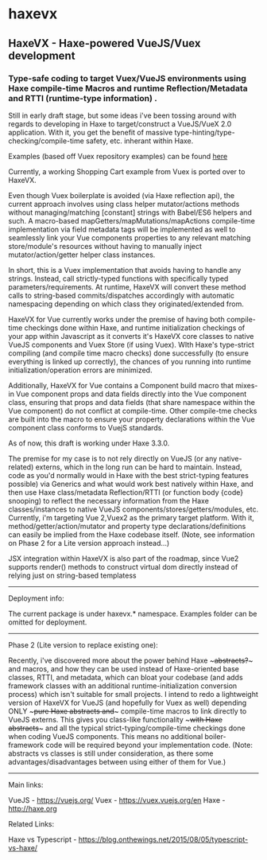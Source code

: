 # haxevx

## HaxeVX - Haxe-powered VueJS/Vuex development

### Type-safe coding to target Vuex/VueJS environments using Haxe compile-time Macros and runtime Reflection/Metadata and RTTI (runtime-type information) .

Still in early draft stage, but some ideas i've been tossing around with regards to developing in Haxe to target/construct a VueJS/VueX 2.0 application. With it, you get the benefit of massive type-hinting/type-checking/compile-time safety, etc. inherant within Haxe. 

Examples (based off Vuex repository examples) can be found [here](https://github.com/Glidias/haxevx/tree/master/src/haxevx/vuex/examples)
	
Currently, a working Shopping Cart example from Vuex is ported over to HaxeVX.

Even though Vuex boilerplate is avoided (via Haxe reflection api), the current approach involves using class helper mutator/actions methods without managing/matching [constant] strings with Babel/ES6 helpers and such. A macro-based mapGetters/mapMutations/mapActions compile-time implementation via field metadata tags will be implemented as well to seamlessly link your Vue components properties to any relevant matching store/module's resources without having to manually inject mutator/action/getter helper class instances.

In short, this is a Vuex implementation that avoids having to handle any strings. Instead, call strictly-typed functions with specifically typed parameters/requirements. At runtime, HaxeVX will convert these method calls to string-based commits/dispatches accordingly with automatic namespacing depending on which class they originated/extended from.

HaxeVX for Vue currently works under the premise of having both compile-time checkings done within Haxe, and runtime initialization checkings of your app within Javascript as it converts it's HaxeVX core classes to native VueJS components and Vuex Store (if using Vuex). WIth Haxe's type-strict compiling (and compile time macro checks) done successfully (to ensure everything is linked up correctly), the chances of you running into runtime initialization/operation errors are minimized.

Additionally, HaxeVX for Vue contains a Component build macro that mixes-in Vue component props and data fields directly into the Vue component class, ensuring that props and data fields (that share namespace within the Vue component)  do not conflict at compile-time. Other compile-tme checks are built into the macro to ensure your property declarations within the Vue component class conforms to VuejS standards.

As of now, this draft is working under Haxe 3.3.0.

The premise for my case is to not rely directly on VueJS (or any native-related) externs, which in the long run can be hard to maintain. Instead, code as you'd normally would in Haxe with the best strict-typing features possible) via Generics and what would work best natively within Haxe, and then use Haxe class/metadata Reflection/RTTI (or function body {code} snooping) to reflect the necessary information from the Haxe classes/instances to native VueJS components/stores/getters/modules, etc. Currently, i'm targeting Vue 2,Vuex2 as the primary target platform. With it, method/getter/action/mutator and property type declarations/definitions can easily be implied from the Haxe codebase itself. (Note, see information on Phase 2 for a Lite version approach instead...)

JSX integration within HaxeVX is also part of the roadmap, since Vue2 supports render() methods to construct virtual dom directly instead of relying just on string-based templatess


_____

Deployment info:
	
The current package is under haxevx.* namespace. Examples folder can be omitted for deployment.

_____

Phase 2 (Lite version to replace existing one):
	
Recently, i've discovered more about the power behind Haxe ~~~abstracts?~~~ and macros, and how they can be used instead of Haxe-oriented base classes, RTTI, and metadata, which can bloat your codebase (and adds framework classes with an additional runtime-initialization conversion process) which isn't suitable for small projects. I intend to redo a lightweight version of HaxeVX for VueJS  (and hopefully for Vuex as well) depending ONLY ~~~pure Haxe abstracts and~~~ compile-time macros to link directly to VueJS externs. This gives you class-like functionality ~~~with Haxe abstracts~~~ and all the typical strict-typing/compile-time checkings done when coding VueJS components. This means no additional boiler-framework code will be required beyond your implementation code. (Note: abstracts vs classes is still under consideration, as there some advantages/disadvantages between using either of them for Vue.)

______

Main links:

VueJS - https://vuejs.org/
Vuex - https://vuex.vuejs.org/en
Haxe - http://haxe.org
	
Related Links:
	
Haxe vs Typescript -  https://blog.onthewings.net/2015/08/05/typescript-vs-haxe/
